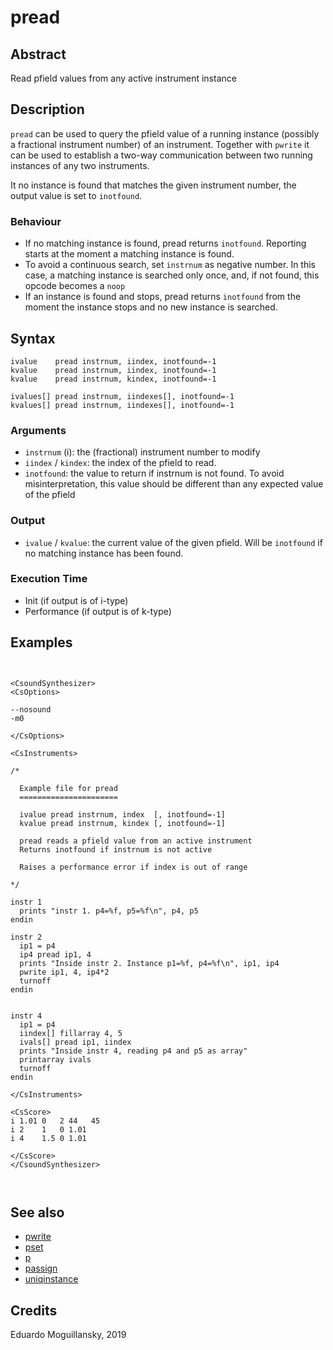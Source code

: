 # pread

## Abstract

Read pfield values from any active instrument instance

## Description

`pread` can be used to query the pfield value of a running instance (possibly a 
fractional instrument number) of an instrument. Together with 
`pwrite` it can be used to establish a two-way communication
between two running instances of any two instruments.

It no instance is found that matches the given instrument number,
the output value is set to `inotfound`. 

### Behaviour

* If no matching instance is found, pread returns `inotfound`. Reporting
  starts at the moment a matching instance is found. 
* To avoid a continuous search, set `instrnum` as negative number. In this case,
  a matching instance is searched only once, and, if not found, this opcode 
  becomes a `noop`
* If an instance is found and stops, pread returns `inotfound` from
  the moment the instance stops and no new instance is searched. 
  
## Syntax

```csound
ivalue    pread instrnum, iindex, inotfound=-1
kvalue    pread instrnum, iindex, inotfound=-1
kvalue    pread instrnum, kindex, inotfound=-1

ivalues[] pread instrnum, iindexes[], inotfound=-1
kvalues[] pread instrnum, iindexes[], inotfound=-1
```
    
### Arguments

* `instrnum` (i):  the (fractional) instrument number to modify
* `iindex` / `kindex`: the index of the pfield to read. 
* `inotfound`: the value to return if instrnum is not found. To avoid misinterpretation,
  this value should be different than any expected value of the pfield

### Output

* `ivalue` / `kvalue`: the current value of the given pfield. Will be `inotfound` if
  no matching instance has been found.

### Execution Time

* Init (if output is of i-type)
* Performance (if output is of k-type)

## Examples

```csound


<CsoundSynthesizer>
<CsOptions>

--nosound
-m0

</CsOptions>

<CsInstruments>

/*

  Example file for pread
  ======================

  ivalue pread instrnum, index  [, inotfound=-1]
  kvalue pread instrnum, kindex [, inotfound=-1]

  pread reads a pfield value from an active instrument
  Returns inotfound if instrnum is not active

  Raises a performance error if index is out of range

*/

instr 1
  prints "instr 1. p4=%f, p5=%f\n", p4, p5
endin

instr 2
  ip1 = p4
  ip4 pread ip1, 4
  prints "Inside instr 2. Instance p1=%f, p4=%f\n", ip1, ip4
  pwrite ip1, 4, ip4*2
  turnoff
endin


instr 4
  ip1 = p4
  iindex[] fillarray 4, 5
  ivals[] pread ip1, iindex
  prints "Inside instr 4, reading p4 and p5 as array"
  printarray ivals
  turnoff 
endin

</CsInstruments>

<CsScore>
i 1.01 0   2 44   45
i 2    1   0 1.01
i 4    1.5 0 1.01

</CsScore>
</CsoundSynthesizer>



```


## See also

* [pwrite](pwrite.md)
* [pset](https://csound.com/docs/manual/pset.html)
* [p](https://csound.com/docs/manual/p.html)
* [passign](https://csound.com/docs/manual/passign.html)
* [uniqinstance](uniqinstance.md)

## Credits

Eduardo Moguillansky, 2019
